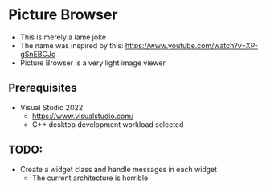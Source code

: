 # Picture Browser

- This is merely a lame joke
- The name was inspired by this: https://www.youtube.com/watch?v=XP-gSnEBCJc
- Picture Browser is a very light image viewer

## Prerequisites

- Visual Studio 2022
	- https://www.visualstudio.com/
	- C++ desktop development workload selected

## TODO:

- Create a widget class and handle messages in each widget
	- The current architecture is horrible